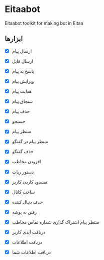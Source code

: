 # Eitaabot
Eitaabot toolkit for making bot in Eitaa

## ابزارها
- [x] ارسال پیام
- [x] ارسال فایل
- [x] پاسخ به پیام
- [x] ویرایش ییام
- [x] هدایت پیام
- [x] سنجاق پیام
- [x] حذف پیام
- [x] جستجو
- [x] منتظر پیام
- [x] منتظر پیام در گفتگو
- [x] حذف گفتگو
- [x] افزودن مخاطب
- [x] دستور ربات
- [x] مسدود کاردن کاربر 
- [x] ساخت کانال
- [x] حدف دنبال کننده
- [x] رفتن به پوشه
- [x] منتظر پیام اشتراک گذاری شماره تماس مخاطب
- [x] دریافت آیدی کاربر
- [x] دریافت اطلاعات
- [x] دریافت اطلاعات شما       


